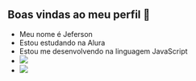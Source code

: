 ## Boas vindas ao meu perfil 👋
- Meu nome é Jeferson
- Estou estudando na Alura
- Estou me desenvolvendo na linguagem JavaScript
- ![](https://tenor.com/pt-BR/view/happy-labor-day-party-time-relax-enjoy-gif-14917401)
- ![](https://tenor.com/pt-BR/view/dance-dancing-cute-funny-chibi-gif-16690878)
